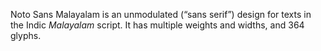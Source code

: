 Noto Sans Malayalam is an unmodulated (“sans serif”) design for texts in the Indic _Malayalam_ script. It has multiple weights and widths, and 364 glyphs.
